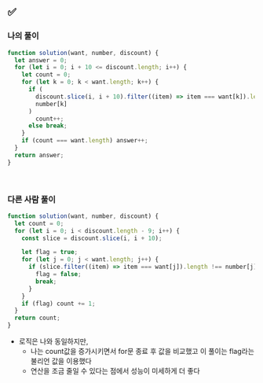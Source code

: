 ## ✅

### 나의 풀이

```javascript
function solution(want, number, discount) {
  let answer = 0;
  for (let i = 0; i + 10 <= discount.length; i++) {
    let count = 0;
    for (let k = 0; k < want.length; k++) {
      if (
        discount.slice(i, i + 10).filter((item) => item === want[k]).length ===
        number[k]
      )
        count++;
      else break;
    }
    if (count === want.length) answer++;
  }
  return answer;
}
```

<br>

### 다른 사람 풀이

```javascript
function solution(want, number, discount) {
  let count = 0;
  for (let i = 0; i < discount.length - 9; i++) {
    const slice = discount.slice(i, i + 10);

    let flag = true;
    for (let j = 0; j < want.length; j++) {
      if (slice.filter((item) => item === want[j]).length !== number[j]) {
        flag = false;
        break;
      }
    }
    if (flag) count += 1;
  }
  return count;
}
```

- 로직은 나와 동일하지만,
  - 나는 count값을 증가시키면서 for문 종료 후 값을 비교했고 이 풀이는 flag라는 불리언 값을 이용했다
  - 연산을 조금 줄일 수 있다는 점에서 성능이 미세하게 더 좋다
